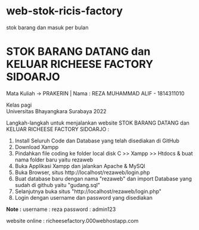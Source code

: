 # web-stok-ricis-factory
stok barang dan masuk per bulan 
# STOK BARANG DATANG dan KELUAR RICHEESE FACTORY SIDOARJO
Mata Kuliah -> PRAKERIN |
Nama : 
REZA MUHAMMAD ALIF - 1814311010

Kelas pagi  
Universitas Bhayangkara Surabaya 
2022

Langkah-langkah untuk menjalankan website STOK BARANG DATANG dan KELUAR RICHEESE FACTORY SIDOARJO :
1. Install Seluruh Code dan Database yang telah disediakan di GitHub
2. Download Xampp
3. Pindahkan file coding ke folder local disk C >> Xampp >> Htdocs & buat nama folder baru yaitu rezaweb
4. Buka Applikasi Xampp dan jalankan Apache & MySQl
5. Buka Browser, situs http://localhost/rezaweb/login.php
6. Buat database baru dengan nama "rezaweb" dan import Database yang sudah di github yaitu "gudang.sql"
7. Selanjutnya buka situs "http://localhost/rezaweb/login.php"
8. Login dengan username dan password yang disediakan

**Note :**
username : reza
password : admin123

website online : richeesefactory.000webhostapp.com
